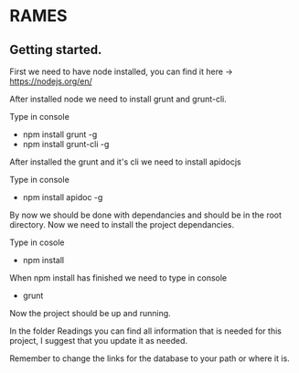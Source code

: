 # RAMES

## Getting started.

First we need to have node installed, you can find it here -> https://nodejs.org/en/

After installed node we need to install grunt and grunt-cli. 

Type in console 
* npm install grunt -g
* npm install grunt-cli -g

After installed the grunt and it's cli we need to install apidocjs

Type in console
* npm install apidoc -g

By now we should be done with dependancies and should be in the root directory. Now we need to 
install the project dependancies.

Type in cosole
* npm install

When npm install has finished we need to type in console 
* grunt

Now the project should be up and running. 

In the folder Readings you can find all information that is needed for this project, I suggest that you update it as needed. 

Remember to change the links for the database to your path or where it is. 